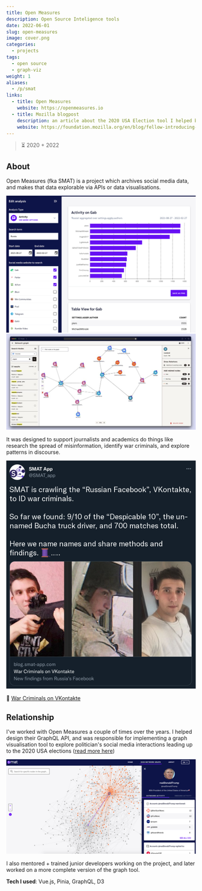 ```yaml
---
title: Open Measures
description: Open Source Inteligence tools
date: 2022-06-01
slug: open-measures
image: cover.png
categories:
  - projects
tags:
  - open source
  - graph-viz
weight: 1
aliases:
  - /p/smat
links:
  - title: Open Measures
    website: https://openmeasures.io
  - title: Mozilla blogpost
    description: an article about the 2020 USA Election tool I helped build
    website: https://foundation.mozilla.org/en/blog/fellow-introducing-us-election-twitter-network-graph-tool
---
```


> ⏳ 2020 + 2022


## About

Open Measures (fka SMAT) is a project which archives social media data, and
makes that data explorable via APIs or data visualisations.

![](bar_graphs.png)
![](graph_iteration.jpg)

It was designed to support journalists and academics do things like research
the spread of misinformation, identify war criminals, and explore patterns in
discourse.

![Open Measures team hunting war criminals](war_criminals.png)

:link: [War Criminals on VKontakte](https://blog.openmeasures.io/p/vk-war-criminals)




## Relationship

I've worked with Open Measures a couple of times over the years. I helped design
their GraphQL API, and was responsible for implementing a graph visualisation
tool to explore politician's social media interactions leading up to the 2020
USA elections ([read more here](https://foundation.mozilla.org/en/blog/fellow-introducing-us-election-twitter-network-graph-tool))

![Graph of social media links to/ from Donald Trump around the 2020 election](election.png)

I also mentored + trained junior developers working on the project, and later
worked on a more complete version of the graph tool.




**Tech I used**: Vue.js, Pinia, GraphQL, D3

